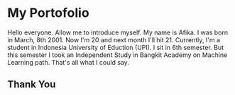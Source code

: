 # **My Portofolio**

Hello everyone. Allow me to introduce myself. My name is Afika. I was born in March, 8th 2001. Now I'm 20 and next month I'll hit 21. Currently, I'm a student in Indonesia University of Eduction (UPI). I sit in 6th semester. But this semester I took an Independent Study in Bangkit Academy on Machine Learning path. That's all what I could say.
  
## Thank You
